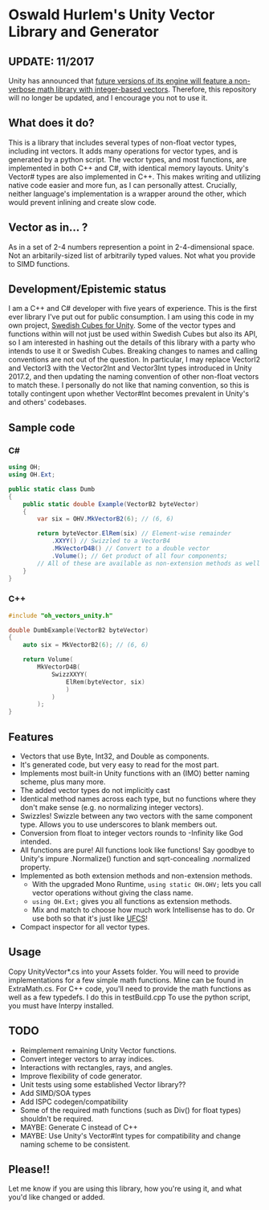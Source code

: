 # Oswald Hurlem's Unity Vector Library and Generator

## UPDATE: 11/2017
Unity has announced that [future versions of its engine will feature a non-verbose math library with integer-based vectors](https://youtu.be/tGmnZdY5Y-E?t=1h5m12s). Therefore, this repository will no longer be updated, and I encourage you not to use it.

## What does it do?
This is a library that includes several types of non-float vector types, including int vectors. It adds many operations for vector types, and is generated by a python script.
The vector types, and most functions, are implemented in both C++ and C#, with identical memory layouts. Unity's Vector# types are also implemented in C++. This makes writing and utilizing native code easier and more fun, as I can personally attest. Crucially, neither language's implementation is a wrapper around the other, which would prevent inlining and create slow code.

## Vector as in... ?
As in a set of 2-4 numbers represention a point in 2-4-dimensional space. Not an arbitarily-sized list of arbitrarily typed values. Not what you provide to SIMD functions.

## Development/Epistemic status
I am a C++ and C# developer with five years of experience. This is the first ever library I've put out for public consumption. I am using this code in my own project, [Swedish Cubes for Unity](https://yave.handmade.network/). Some of the vector types and functions within will not just be used within Swedish Cubes but also its API, so I am interested in hashing out the details of this library with a party who intends to use it or Swedish Cubes.
Breaking changes to names and calling conventions are not out of the question. In particular, I may replace VectorI2 and VectorI3 with the Vector2Int and Vector3Int types introduced in Unity 2017.2, and then updating the naming convention of other non-float vectors to match these. I personally do not like that naming convention, so this is totally contingent upon whether Vector#Int becomes prevalent in Unity's and others' codebases.

## Sample code
### C#
```C#
using OH;
using OH.Ext;

public static class Dumb
{
    public static double Example(VectorB2 byteVector)
    {
        var six = OHV.MkVectorB2(6); // (6, 6)

        return byteVector.ElRem(six) // Element-wise remainder
            .XXYY() // Swizzled to a VectorB4
            .MkVectorD4B() // Convert to a double vector
            .Volume(); // Get product of all four components;
        // All of these are available as non-extension methods as well via OHV.*
    }
}
```
### C++
```C++
#include "oh_vectors_unity.h"

double DumbExample(VectorB2 byteVector)
{
    auto six = MkVectorB2(6); // (6, 6)

    return Volume(
        MkVectorD4B(
            SwizzXXYY(
                ElRem(byteVector, six)
                )
            )
        );
}
```

## Features
* Vectors that use Byte, Int32, and Double as components.
* It's generated code, but very easy to read for the most part.
* Implements most built-in Unity functions with an (IMO) better naming scheme, plus many more.
* The added vector types do not implicitly cast
* Identical method names across each type, but no functions where they don't make sense (e.g. no normalizing integer vectors).
* Swizzles! Swizzle between any two vectors with the same component type. Allows you to use underscores to blank members out.
* Conversion from float to integer vectors rounds to -Infinity like God intended.
* All functions are pure! All functions look like functions! Say goodbye to Unity's impure .Normalize() function and sqrt-concealing .normalized property.
* Implemented as both extension methods and non-extension methods.
    * With the upgraded Mono Runtime, `using static OH.OHV;` lets you call vector operations without giving the class name.
    * `using OH.Ext;` gives you all functions as extension methods.
    * Mix and match to choose how much work Intellisense has to do. Or use both so that it's just like [UFCS](https://en.wikipedia.org/wiki/Uniform_Function_Call_Syntax)!
* Compact inspector for all vector types.

## Usage
Copy UnityVector\*.cs into your Assets folder. You will need to provide implementations for a few simple math functions. Mine can be found in ExtraMath.cs.
For C++ code, you'll need to provide the math functions as well as a few typedefs. I do this in testBuild.cpp
To use the python script, you must have Interpy installed.

## TODO
* Reimplement remaining Unity Vector functions.
* Convert integer vectors to array indices.
* Interactions with rectangles, rays, and angles.
* Improve flexibility of code generator.
* Unit tests using some established Vector library??
* Add SIMD/SOA types
* Add ISPC codegen/compatibility
* Some of the required math functions (such as Div() for float types) shouldn't be required.
* MAYBE: Generate C instead of C++
* MAYBE: Use Unity's Vector#Int types for compatibility and change naming scheme to be consistent.

## Please!!
Let me know if you are using this library, how you're using it, and what you'd like changed or added.
